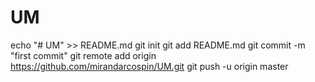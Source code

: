 # UM
echo "# UM" >> README.md
git init
git add README.md
git commit -m "first commit"
git remote add origin https://github.com/mirandarcospin/UM.git
git push -u origin master
